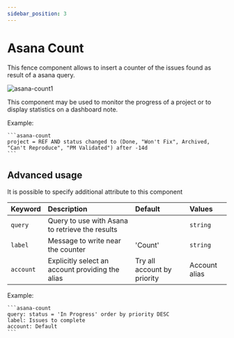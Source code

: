 ```yaml
---
sidebar_position: 3
---
```

# Asana Count

This fence component allows to insert a counter of the issues found as result of a asana query.

![asana-count1](/img/asana-count1.png)

This component may be used to monitor the progress of a project or to display statistics on a dashboard note.

Example:
````
```asana-count
project = REF AND status changed to (Done, "Won't Fix", Archived, "Can't Reproduce", "PM Validated") after -14d
```
````

## Advanced usage

It is possible to specify additional attribute to this component

| Keyword | Description | Default | Values |
| :- | :- | :- | :- |
| `query` | Query to use with Asana to retrieve the results |  | `string` |
| `label` | Message to write near the counter | 'Count' | `string` |
| `account` | Explicitly select an account providing the alias | Try all account by priority | Account alias |

Example:

````
```asana-count
query: status = 'In Progress' order by priority DESC
label: Issues to complete
account: Default
```
````

